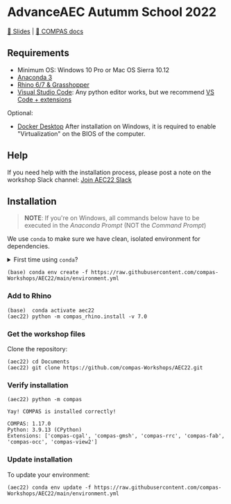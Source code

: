 # AdvanceAEC Autumm School 2022

[🎦 Slides](https://docs.google.com/presentation/d/1GQQDSC2EjtDbAeaYtclkjn_P3UVJTWcczBzUWe_MUcI/edit) | [📃 COMPAS docs](https://compas.dev)

## Requirements

* Minimum OS: Windows 10 Pro or Mac OS Sierra 10.12
* [Anaconda 3](https://www.anaconda.com/distribution/)
* [Rhino 6/7 & Grasshopper](https://www.rhino3d.com/download)
* [Visual Studio Code](https://code.visualstudio.com/): Any python editor works, but we recommend [VS Code + extensions](https://compas.dev/compas/latest/gettingstarted/vscode.html)

Optional:

* [Docker Desktop](https://www.docker.com/products/docker-desktop) After installation on Windows, it is required to enable "Virtualization" on the BIOS of the computer.

## Help

If you need help with the installation process, please post a note on the workshop Slack channel: [Join AEC22 Slack](https://join.slack.com/t/slack-ck54085/shared_invite/zt-1higgedpw-qpWrnzAAadSEf~hstGnZ_w)

## Installation

> **NOTE**: If you're on Windows, all commands below have to be executed in the *Anaconda Prompt* (NOT the *Command Prompt*)

We use `conda` to make sure we have clean, isolated environment for dependencies.

<details><summary>First time using <code>conda</code>?</summary>
<p>

Make sure you run this at least once:

    (base) conda config --add channels conda-forge

</p>
</details>


    (base) conda env create -f https://raw.githubusercontent.com/compas-Workshops/AEC22/main/environment.yml

### Add to Rhino

    (base)  conda activate aec22
    (aec22) python -m compas_rhino.install -v 7.0

### Get the workshop files

Clone the repository:

    (aec22) cd Documents
    (aec22) git clone https://github.com/compas-Workshops/AEC22.git

### Verify installation

    (aec22) python -m compas

    Yay! COMPAS is installed correctly!

    COMPAS: 1.17.0
    Python: 3.9.13 (CPython)
    Extensions: ['compas-cgal', 'compas-gmsh', 'compas-rrc', 'compas-fab', 'compas-occ', 'compas-view2']

### Update installation

To update your environment:

    (aec22) conda env update -f https://raw.githubusercontent.com/compas-Workshops/AEC22/main/environment.yml
